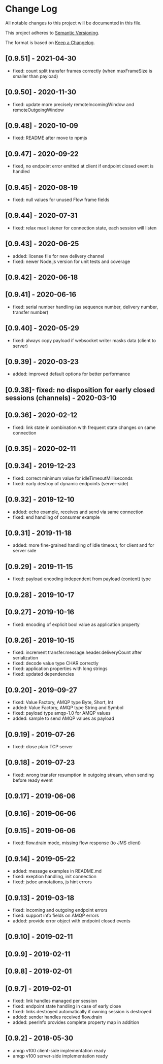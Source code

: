 # Change Log

All notable changes to this project will be documented in this file.

This project adheres to [Semantic Versioning](http://semver.org/).

The format is based on [Keep a Changelog](http://keepachangelog.com/).

## [0.9.51] - 2021-04-30

- fixed: count split transfer frames correctly (when maxFrameSize is smaller than payload)

## [0.9.50] - 2020-11-30

- fixed: update more precisely remoteIncomingWindow and remoteOutgoingWindow

## [0.9.48] - 2020-10-09

- fixed: README after move to npmjs

## [0.9.47] - 2020-09-22

- fixed, no endpoint error emitted at client if endpoint closed event is handled

## [0.9.45] - 2020-08-19

- fixed: null values for unused Flow frame fields

## [0.9.44] - 2020-07-31

- fixed: relax max listener for connection state, each session will listen

## [0.9.43] - 2020-06-25

- added: license file for new delivery channel
- fixed: newer Node.js version for unit tests and coverage

## [0.9.42] - 2020-06-18

## [0.9.41] - 2020-06-16

- fixed: serial number handling (as sequence number, delivery number, transfer number)

## [0.9.40] - 2020-05-29

- fixed: always copy payload if websocket writer masks data (client to server)

## [0.9.39] - 2020-03-23

- added: improved default options for better performance

## [0.9.38]- fixed: no disposition for early closed sessions (channels) - 2020-03-10

## [0.9.36] - 2020-02-12

- fixed: link state in combination with frequent state changes on same connection

## [0.9.35] - 2020-02-11

## [0.9.34] - 2019-12-23

- fixed: correct minimum value for idleTimeoutMilliseconds
- fixed: early destroy of dynamic endpoints (server-side)

## [0.9.32] - 2019-12-10

- added: echo example, receives and send via same connection
- fixed: end handling of consumer example

## [0.9.31] - 2019-11-18

- added: more fine-grained handling of idle timeout, for client and for server side

## [0.9.29] - 2019-11-15

- fixed: payload encoding independent from payload (content) type

## [0.9.28] - 2019-10-17

## [0.9.27] - 2019-10-16

- fixed: encoding of explicit bool value as application property

## [0.9.26] - 2019-10-15

- fixed: increment transfer.message.header.deliveryCount after serialization
- fixed: decode value type CHAR correctly
- fixed: application properties with long strings
- fixed: updated dependencies

## [0.9.20] - 2019-09-27

- fixed: Value Factory, AMQP type Byte, Short, Int
- added: Value Factory, AMQP type String and Symbol
- fixed: payload type amqp-1.0 for AMQP values
- added: sample to send AMQP values as payload

## [0.9.19] - 2019-07-26

- fixed: close plain TCP server

## [0.9.18] - 2019-07-23

- fixed: wrong transfer resumption in outgoing stream, when sending before ready event

## [0.9.17] - 2019-06-06

## [0.9.16] - 2019-06-06

## [0.9.15] - 2019-06-06

- fixed: flow.drain mode, missing flow response (to JMS client)

## [0.9.14] - 2019-05-22

- added: message examples in README.md
- fixed: exeption handling, init connection
- fixed: jsdoc annotations, js hint errors

## [0.9.13] - 2019-03-18

- fixed: incoming and outgoing endpoint errors
- fixed: support info fields on AMQP errors
- added: provide error object with endpoint closed events

## [0.9.10] - 2019-02-11

## [0.9.9] - 2019-02-11

## [0.9.8] - 2019-02-01

## [0.9.7] - 2019-02-01

- fixed: link handles managed per session
- fixed: endpoint state handling in case of early close
- fixed: links destroyed automatically if owning session is destroyed
- added: sender handles received flow.drain
- added: peerInfo provides complete property map in addition

## [0.9.2] - 2018-05-30

- amqp v100 client-side implementation ready
- amqp v100 server-side implementation ready